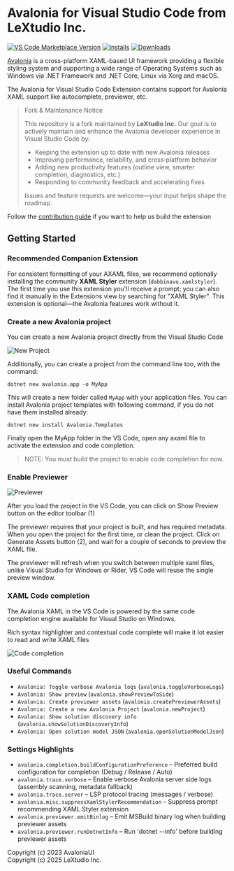 # Avalonia for Visual Studio Code from LeXtudio Inc.

[![VS Code Marketplace Version](https://img.shields.io/visual-studio-marketplace/v/lextudio.vscode-axaml?label=Version)](https://marketplace.visualstudio.com/items?itemName=lextudio.vscode-axaml)
[![Installs](https://img.shields.io/visual-studio-marketplace/i/lextudio.vscode-axaml?label=Installs)](https://marketplace.visualstudio.com/items?itemName=lextudio.vscode-axaml)
[![Downloads](https://img.shields.io/visual-studio-marketplace/d/lextudio.vscode-axaml?label=Downloads)](https://marketplace.visualstudio.com/items?itemName=lextudio.vscode-axaml)

[Avalonia](https://github.com/AvaloniaUI/Avalonia/) is a cross-platform XAML-based UI framework providing a flexible styling system and supporting a wide range of Operating Systems such as Windows via .NET Framework and .NET Core, Linux via Xorg and macOS.

The Avalonia for Visual Studio Code Extension contains support for Avalonia XAML support like autocomplete, previewer, etc.

> Fork & Maintenance Notice
>
> This repository is a fork maintained by **LeXtudio Inc.** Our goal is to actively maintain and enhance the Avalonia developer experience in Visual Studio Code by:
>
> - Keeping the extension up to date with new Avalonia releases
> - Improving performance, reliability, and cross‑platform behavior
> - Adding new productivity features (outline view, smarter completion, diagnostics, etc.)
> - Responding to community feedback and accelerating fixes
>
> Issues and feature requests are welcome—your input helps shape the roadmap.

Follow the [contribution guide](CONTRIBUTING.md) if you want to help us build the extension

## Getting Started

### Recommended Companion Extension

For consistent formatting of your AXAML files, we recommend optionally installing the community **XAML Styler** extension (`dabbinavo.xamlstyler`). The first time you use this extension you'll receive a prompt; you can also find it manually in the Extensions view by searching for "XAML Styler". This extension is optional—the Avalonia features work without it.

### Create a new Avalonia project

You can create a new Avalonia project directly from the Visual Studio Code

![New Project](media/NewProject.png)

Additionally, you can create a project from the command line too, with the command:

    dotnet new avalonia.app -o MyApp

This will create a new folder called `MyApp` with your application files. You can install Avalonia project templates with following command, if you do not have them installed already:

    dotnet new install Avalonia.Templates

Finally open the MyApp folder in the VS Code, open any axaml file to activate the extension and code completion.

> NOTE: You must build the project to enable code completion for now.

### Enable Previewer

![Previewer](media/PreviewerRM.png)

After you load the project in the VS Code, you can click on Show Preview button on the editor toolbar (1)

The previewer requires that your project is built, and has required metadata. When you open the project for the first time, or clean the project. Click on Generate Assets button (2), and wait for a couple of seconds to preview the XAML file.

The previewer will refresh when you switch between multiple xaml files, unlike Visual Studio for Windows or Rider, VS Code will reuse the single preview window.

### XAML Code completion

The Avalonia XAML in the VS Code is powered by the same code completion engine available for Visual Studio on Windows.

Rich syntax highlighter and contextual code complete will make it lot easier to read and write XAML files

![Code completion](media/AutoCompleteRM.png)

### Useful Commands

- `Avalonia: Toggle verbose Avalonia logs` (`avalonia.toggleVerboseLogs`)
- `Avalonia: Show preview` (`avalonia.showPreviewToSide`)
- `Avalonia: Create previewer assets` (`avalonia.createPreviewerAssets`)
- `Avalonia: Create a new Avalonia Project` (`avalonia.newProject`)
- `Avalonia: Show solution discovery info` (`avalonia.showSolutionDiscoveryInfo`)
- `Avalonia: Open solution model JSON` (`avalonia.openSolutionModelJson`)

### Settings Highlights

- `avalonia.completion.buildConfigurationPreference` – Preferred build configuration for completion (Debug / Release / Auto)
- `avalonia.trace.verbose` – Enable verbose Avalonia server side logs (assembly scanning, metadata fallback)
- `avalonia.trace.server` – LSP protocol tracing (messages / verbose)
- `avalonia.misc.suppressXamlStylerRecommendation` – Suppress prompt recommending XAML Styler extension
- `avalonia.previewer.emitBinlog` – Emit MSBuild binary log when building previewer assets
- `avalonia.previewer.runDotnetInfo` – Run 'dotnet --info' before building previewer assets

Copyright (c) 2023 AvaloniaUI  
Copyright (c) 2025 LeXtudio Inc.  
